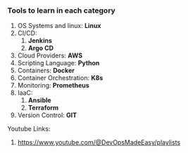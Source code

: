 ### Tools to learn in each category

1. OS Systems and linux: **Linux**
2. CI/CD: 
    1. **Jenkins**
    2. **Argo CD**
3. Cloud Providers: **AWS**
4. Scripting Language: **Python**
5. Containers: **Docker**
6. Container Orchestration: **K8s**
7. Monitoring: **Prometheus**
8. IaaC:
    1. **Ansible**
    2. **Terraform**
9. Version Control: **GIT**


Youtube Links:

1. https://www.youtube.com/@DevOpsMadeEasy/playlists
